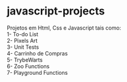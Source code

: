 # javascript-projects
Projetos em Html, Css e Javascript tais como:
<br>
1- To-do List
<br>
2- Pixels Art
<br>
3- Unit Tests
<br>
4- Carrinho de Compras
<br>
5- TrybeWarts
<br>
6- Zoo Functions
<br>
7- Playground Functions
